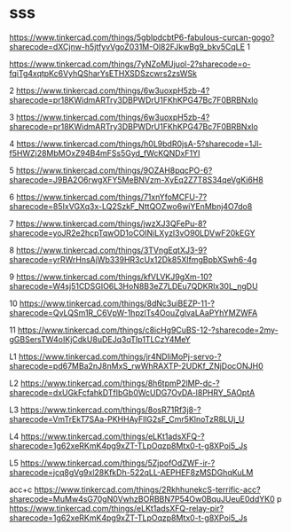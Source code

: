 # sss

https://www.tinkercad.com/things/5gbIpdcbtP6-fabulous-curcan-gogo?sharecode=dXCjnw-h5jtfyvVgoZ031M-Ol82FJkwBg9_bkv5CqLE
1

https://www.tinkercad.com/things/7yNZoMUjuol-2?sharecode=o-fqiTg4xqtpKc6VyhQSharYsETHXSDSzcwrs2zsWSk

2
https://www.tinkercad.com/things/6w3uoxpH5zb-4?sharecode=pr18KWidmARTry3DBPWDrU1FKhKPG47Bc7F0BRBNxlo

3
https://www.tinkercad.com/things/6w3uoxpH5zb-4?sharecode=pr18KWidmARTry3DBPWDrU1FKhKPG47Bc7F0BRBNxlo

4
https://www.tinkercad.com/things/h0L9bdR0jsA-5?sharecode=1Jl-f5HWZj28MbMOxZ94B4mFSs5Gyd_fWcKQNDxF1YI

5
https://www.tinkercad.com/things/9OZAH8pqcPO-6?sharecode=J9BA2O6rwgXFY5MeBNVzm-XyEq2Z7T8S34qeVgKi6H8

6
https://www.tinkercad.com/things/71xnYfoMCFU-7?sharecode=85IxVGXq3x-LQ2SzkF_NttQOZwo6wiYEnMbnj4O7do8

7
https://www.tinkercad.com/things/jwzXJ3QFePu-8?sharecode=yoJR2e2hcpTqwOD1oCOINiLXyzl3vO90LDVwF20kEGY

8
https://www.tinkercad.com/things/3TVngEqtXJ3-9?sharecode=yrRWrHnsAjWb339HR3cUx12Dk85XlfmgBpbXSwh6-4g

9
https://www.tinkercad.com/things/kfVLVKJ9gXm-10?sharecode=W4sj51CDSGIO6L3HoN8B3eZ7LDEu7QDKRlx30L_ngDU

10
https://www.tinkercad.com/things/8dNc3uiBEZP-11-?sharecode=QvLQSm1R_C6VpW-1hpzlTs4OouZglvaLAaPYhYMZWFA

11
https://www.tinkercad.com/things/c8icHg9CuBS-12-?sharecode=2my-gGBSersTW4oIKjCdkU8uDEJq3qTIp1TLCzY4MeY

L1
https://www.tinkercad.com/things/jr4NDIiMoPj-servo-?sharecode=pd67MBa2nJ8nMxS_rwWhRAXTP-2UDKf_ZNjDocONJH0

L2
https://www.tinkercad.com/things/8h6tpmP2lMP-dc-?sharecode=dxUGkFcfahkDTfIbGb0WcUDG7OvDA-l8PHRY_5AOptA

L3
https://www.tinkercad.com/things/8osR71Rf3j8-?sharecode=VmTrEkT7SAa-PKHHAyFllG2sF_Cmr5KlnoTzR8LUj_U

L4
https://www.tinkercad.com/things/eLKt1adsXFQ-?sharecode=1g62xeRKmK4pg9xZT-TLpOqzp8Mtx0-t-g8XPoi5_Js

L5
https://www.tinkercad.com/things/5ZjpofOdZWF-ir-?sharecode=jcq8gVg9xl28KfkDh-522qLL-AEPHEF8zMSDGhqKuLM

acc+c https://www.tinkercad.com/things/2RkhhunekcS-terrific-acc?sharecode=MuMw4sG70gN0VwhzBORBBN7P54Ow0BquJUeuE0ddYK0
p
https://www.tinkercad.com/things/eLKt1adsXFQ-relay-pir?sharecode=1g62xeRKmK4pg9xZT-TLpOqzp8Mtx0-t-g8XPoi5_Js
